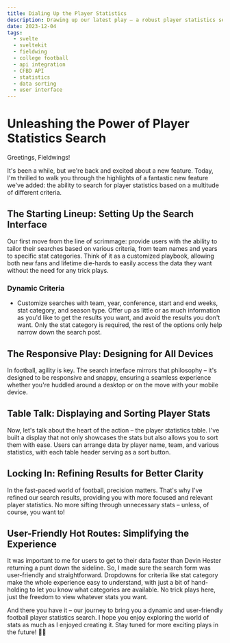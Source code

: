```yaml
---
title: Dialing Up the Player Statistics
description: Drawing up our latest play – a robust player statistics search feature
date: 2023-12-04
tags:
  - svelte
  - sveltekit
  - fieldwing
  - college football
  - api integration
  - CFBD API
  - statistics
  - data sorting
  - user interface
---
```


# Unleashing the Power of Player Statistics Search

Greetings, Fieldwings!

It's been a while, but we're back and excited about a new feature. Today, I'm thrilled to walk you through the highlights of a fantastic new feature we've added: the ability to search for player statistics based on a multitude of different criteria.

## The Starting Lineup: Setting Up the Search Interface

Our first move from the line of scrimmage: provide users with the ability to tailor their searches based on various criteria, from team names and years to specific stat categories. Think of it as a customized playbook, allowing both new fans and lifetime die-hards to easily access the data they want without the need for any trick plays.

### Dynamic Criteria

- Customize searches with team, year, conference, start and end weeks, stat category, and season type. Offer up as little or as much information as you'd like to get the results you want, and avoid the results you don't want. Only the stat category is required, the rest of the options only help narrow down the search post.

## The Responsive Play: Designing for All Devices

In football, agility is key. The search interface mirrors that philosophy – it's designed to be responsive and snappy, ensuring a seamless experience whether you're huddled around a desktop or on the move with your mobile device.

## Table Talk: Displaying and Sorting Player Stats

Now, let's talk about the heart of the action – the player statistics table. I've built a display that not only showcases the stats but also allows you to sort them with ease. Users can arrange data by player name, team, and various statistics, with each table header serving as a sort button.

## Locking In: Refining Results for Better Clarity

In the fast-paced world of football, precision matters. That's why I've refined our search results, providing you with more focused and relevant player statistics. No more sifting through unnecessary stats – unless, of course, you want to!

## User-Friendly Hot Routes: Simplifying the Experience

It was important to me for users to get to their data faster than Devin Hester returning a punt down the sideline. So, I made sure the search form was user-friendly and straightforward. Dropdowns for criteria like stat category make the whole experience easy to understand, with just a bit of hand-holding to let you know what categories are available. No trick plays here, just the freedom to view whatever stats you want.

And there you have it – our journey to bring you a dynamic and user-friendly football player statistics search. I hope you enjoy exploring the world of stats as much as I enjoyed creating it. Stay tuned for more exciting plays in the future! 🏈🚀